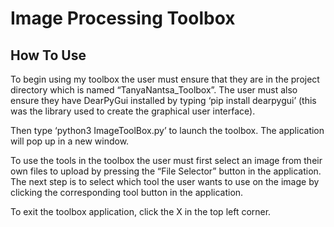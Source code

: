 # Image Processing Toolbox

## How To Use
To begin using my toolbox the user must ensure that they are in the project directory 
which is named “TanyaNantsa_Toolbox”. The user must also ensure they have DearPyGui 
installed by typing ‘pip install dearpygui’ (this was the library used to create the 
graphical user interface). 

Then type ‘python3 ImageToolBox.py’ to launch the toolbox. The application will 
pop up in a new window.

To use the tools in the toolbox the user must first select an image from their 
own files to upload by pressing the “File Selector” button in the application. 
The next step is to select which tool the user wants to use on the image by 
clicking the corresponding tool button in the application.

To exit the toolbox application, click the X in the top left corner.